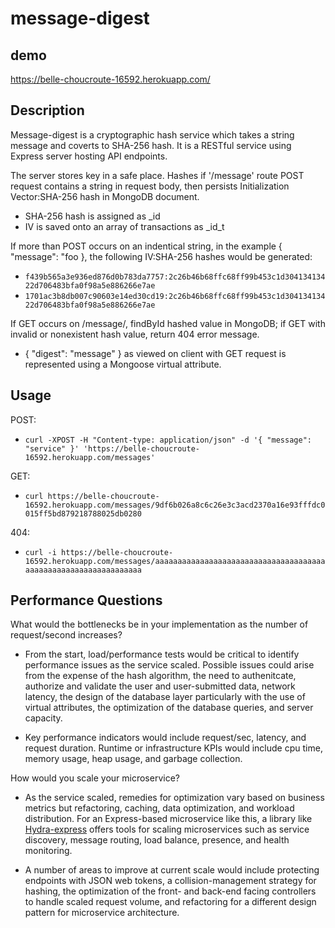# message-digest

## demo
https://belle-choucroute-16592.herokuapp.com/

## Description
Message-digest is a cryptographic hash service which takes a string message and coverts to SHA-256 hash. It is a RESTful service using Express server hosting API endpoints.

The server stores key in a safe place. Hashes if '/message' route POST request contains a string in request body, then persists Initialization Vector:SHA-256 hash in MongoDB document.
* SHA-256 hash is assigned as _id
* IV is saved onto an array of transactions as _id_t

If more than POST occurs on an indentical string, in the example { "message": "foo }, the following IV:SHA-256 hashes would be generated:
* `f439b565a3e936ed876d0b783da7757:2c26b46b68ffc68ff99b453c1d30413413422d706483bfa0f98a5e886266e7ae`
* `1701ac3b8db007c90603e14ed30cd19:2c26b46b68ffc68ff99b453c1d30413413422d706483bfa0f98a5e886266e7ae`

If GET occurs on /message/, findById hashed value in MongoDB; if GET with invalid or nonexistent hash value, return 404 error message.
* { "digest": "message" } as viewed on client with GET request is represented using a Mongoose virtual attribute.

## Usage

POST:
* `curl -XPOST -H "Content-type: application/json" -d '{ "message": "service" }' 'https://belle-choucroute-16592.herokuapp.com/messages'`

GET:
* `curl https://belle-choucroute-16592.herokuapp.com/messages/9df6b026a8c6c26e3c3acd2370a16e93fffdc0015ff5bd879218788025db0280`

404:
* `curl -i https://belle-choucroute-16592.herokuapp.com/messages/aaaaaaaaaaaaaaaaaaaaaaaaaaaaaaaaaaaaaaaaaaaaaaaaaaaaaaaaaaaaaaaa`

## Performance Questions

What would the bottlenecks be in your implementation as the number of request/second increases?

* From the start, load/performance tests would be critical to identify performance issues as the service scaled. Possible issues could arise from the expense of the hash algorithm, the need to authenitcate, authorize and validate the user and user-submitted data, network latency, the design of the database layer particularly with the use of virtual attributes, the optimization of the database queries, and server capacity. 

* Key performance indicators would include request/sec, latency, and request duration.  Runtime or infrastructure KPIs would include cpu time, memory usage, heap usage, and garbage collection.

How would you scale your microservice?

* As the service scaled, remedies for optimization vary based on business metrics but refactoring, caching, data optimization, and workload distribution.  For an Express-based microservice like this, a library like [Hydra-express](https://github.com/flywheelsports/hydra-express) offers tools for scaling microservices such as service discovery, message routing, load balance, presence, and health monitoring.

* A number of areas to improve at current scale would include protecting endpoints with JSON web tokens, a collision-management strategy for hashing, the optimization of the front- and back-end facing controllers to handle scaled request volume, and refactoring for a different design pattern for microservice architecture.
